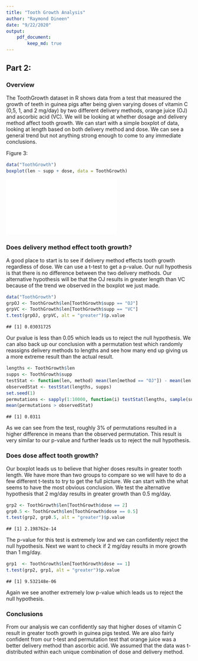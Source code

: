 ```yaml
---
title: "Tooth Growth Analysis"
author: "Raymond Dineen"
date: "9/22/2020"
output: 
    pdf_document:
        keep_md: true
---
```


## Part 2:

### Overview

The ToothGrowth dataset in R shows data from a test that measured the growth of teeth in guinea pigs after being given varying doses of vitamin C (0,5, 1, and 2 mg/day) by two different delivery methods, orange juice (OJ) and ascorbic acid (VC). We will be looking at whether dosage and delivery method affect tooth growth. We can start with a simple boxplot of data, looking at length based on both delivery method and dose. We can see a general trend but not anything strong enough to come to any immediate conclusions.

Figure 3:


```r
data("ToothGrowth")
boxplot(len ~ supp + dose, data = ToothGrowth)
```

![](Tooth-Growth-Analysis_files/figure-latex/unnamed-chunk-1-1.pdf)<!-- --> 

### Does delivery method effect tooth growth?

A good place to start is to see if delivery method effects tooth growth regardless of dose. We can use a t-test to get a p-value. Our null hypothesis is that there is no difference between the two delivery methods. Our alternative hypothesis will be that the OJ results in greater length than VC because of the trend we observed in the boxplot we just made.


```r
data("ToothGrowth")
grpOJ <- ToothGrowth$len[ToothGrowth$supp == "OJ"]
grpVC <- ToothGrowth$len[ToothGrowth$supp == "VC"]
t.test(grpOJ, grpVC, alt = "greater")$p.value
```

```
## [1] 0.03031725
```

Our pvalue is less than 0.05 which leads us to reject the null hypothesis. We can also back up our conclusion with a permutation test which randomly reassigns delivery methods to lengths and see how many end up giving us a more extreme result than the actual result. 


```r
lengths <- ToothGrowth$len
supps <- ToothGrowth$supp
testStat <- function(len, method) mean(len[method == "OJ"]) - mean(len[method == "VC"])
observedStat <- testStat(lengths, supps)
set.seed(1)
permutations <- sapply(1:10000, function(i) testStat(lengths, sample(supps)))
mean(permutations > observedStat)
```

```
## [1] 0.0311
```

As we can see from the test, roughly 3% of permutations resulted in a higher difference in means than the observed permutation. This result is very similar to our p-value and further leads us to reject the null hypothesis.

### Does dose affect tooth growth?

Our boxplot leads us to believe that higher doses results in greater tooth length. We have more than two groups to compare so we will have to do a few different t-tests to try to get the full picture. We can start with the what seems to have the most obvious conclusion. We test the alternative hypothesis that 2 mg/day results in greater growth than 0.5 mg/day.


```r
grp2 <- ToothGrowth$len[ToothGrowth$dose == 2]
grp0.5 <- ToothGrowth$len[ToothGrowth$dose == 0.5]
t.test(grp2, grp0.5, alt = "greater")$p.value
```

```
## [1] 2.198762e-14
```

The p-value for this test is extremely low and we can confidently reject the null hypothesis. Next we want to check if 2 mg/day results in more growth than 1 mg/day. 


```r
grp1  <- ToothGrowth$len[ToothGrowth$dose == 1]
t.test(grp2, grp1, alt = "greater")$p.value
```

```
## [1] 9.532148e-06
```

Again we see another extremely low p-value which leads us to reject the null hypothesis.

### Conclusions

From our analysis we can confidently say that higher doses of vitamin C result in greater tooth growth in guinea pigs tested. We are also fairly confident from our t-test and permutation test that orange juice was a better delivery method than ascorbic acid. We assumed that the data was t-distributed within each unique combination of dose and delivery method.

